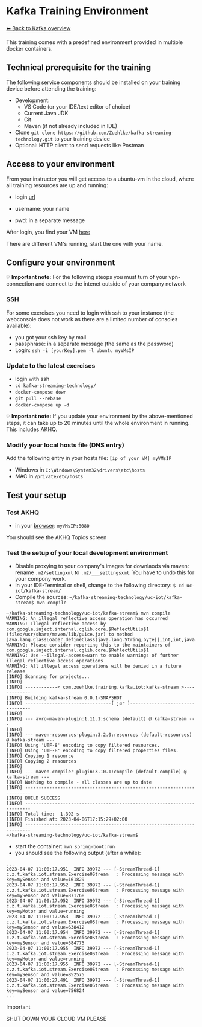 # Kafka Training Environment
[⬅️ Back to Kafka overview](README.md)


This training comes with a predefined environment provided in multiple docker containers. 

## Technical prerequisite for the training

The following service components should be installed on your training device before attending the training:

* Development: 
  * VS Code (or your IDE/text editor of choice) 
  * Current Java JDK
  * Git
  * Maven (if not already included in IDE)
* Clone `git clone https://github.com/Zuehlke/kafka-streaming-technology.git` to your training device
* Optional: HTTP client to send requests like Postman


## Access to your environment

From your instructor you will get access to a ubuntu-vm in the cloud, where all training resources are up and running:

* login [url](https://kafka-training.signin.aws.amazon.com/console)

* username: your name
* pwd: in a separate message

After login, you find your VM [here](https://lightsail.aws.amazon.com/ls/webapp/home/instances)

There are different VM's running, start the one with your name.


## Configure your environment

💡 **Important note:** For the following steops you must turn of your vpn-connection and connect to the intenet outside of your company network


### SSH

For some exercises you need to login with ssh to your instance (the webconsole does not work as there are a limited number of consoles available):
* you got your ssh key by mail
* passphrase: in a separate message (the same as the password)
* Login: `ssh -i [yourKey].pem -l ubuntu myVMsIP`


### Update to the latest exercises
* login with ssh
* `cd kafka-streaming-technology/`
* `docker-compose down`
* `git pull --rebase`
* `docker-compose up -d`

💡 **Important note:** If you update your environment by the above-mentioned steps, it can take up to 20 minutes until the whole environment in running. This includes AKHQ.

### Modify your local hosts file (DNS entry)

Add the following entry in your hosts file:  `[ip of your VM] myVMsIP`
* Windows in `C:\Windows\System32\drivers\etc\hosts`
* MAC in `/private/etc/hosts`


## Test your setup

### Test AKHQ
 * in your [browser](http://myVMsIP:8080): `myVMsIP:8080`

You should see the AKHQ Topics screen


### Test the setup of your local development environment

* Disable proxying to your company's images for downlaods via maven: rename `.m2/settingxml` to `.m2/___settingsxml`. You have to undo this for your compony work.
* In your IDE-Terminal or shell, change to the following directory: `$ cd uc-iot/kafka-stream/`
* Compile the sources: `~/kafka-streaming-technology/uc-iot/kafka-stream$ mvn compile`

```
~/kafka-streaming-technology/uc-iot/kafka-stream$ mvn compile
WARNING: An illegal reflective access operation has occurred
WARNING: Illegal reflective access by com.google.inject.internal.cglib.core.$ReflectUtils$1 (file:/usr/share/maven/lib/guice.jar) to method java.lang.ClassLoader.defineClass(java.lang.String,byte[],int,int,java.security.ProtectionDomain)
WARNING: Please consider reporting this to the maintainers of com.google.inject.internal.cglib.core.$ReflectUtils$1
WARNING: Use --illegal-access=warn to enable warnings of further illegal reflective access operations
WARNING: All illegal access operations will be denied in a future release
[INFO] Scanning for projects...
[INFO] 
[INFO] ------------< com.zuehlke.training.kafka.iot:kafka-stream >-------------
[INFO] Building kafka-stream 0.0.1-SNAPSHOT
[INFO] --------------------------------[ jar ]---------------------------------
[INFO] 
[INFO] --- avro-maven-plugin:1.11.1:schema (default) @ kafka-stream ---
[INFO] 
[INFO] --- maven-resources-plugin:3.2.0:resources (default-resources) @ kafka-stream ---
[INFO] Using 'UTF-8' encoding to copy filtered resources.
[INFO] Using 'UTF-8' encoding to copy filtered properties files.
[INFO] Copying 1 resource
[INFO] Copying 2 resources
[INFO] 
[INFO] --- maven-compiler-plugin:3.10.1:compile (default-compile) @ kafka-stream ---
[INFO] Nothing to compile - all classes are up to date
[INFO] ------------------------------------------------------------------------
[INFO] BUILD SUCCESS
[INFO] ------------------------------------------------------------------------
[INFO] Total time:  1.392 s
[INFO] Finished at: 2023-04-06T17:15:29+02:00
[INFO] ------------------------------------------------------------------------
~/kafka-streaming-technology/uc-iot/kafka-stream$ 
```



* start the container: `mvn spring-boot:run`
* you should see the following output (after a while):

```
...
2023-04-07 11:00:17.951  INFO 39972 --- [-StreamThread-1] c.z.t.kafka.iot.stream.Exercise0Stream   : Processing message with key=mySensor and value=161829
2023-04-07 11:00:17.952  INFO 39972 --- [-StreamThread-1] c.z.t.kafka.iot.stream.Exercise0Stream   : Processing message with key=mySensor and value=871768
2023-04-07 11:00:17.952  INFO 39972 --- [-StreamThread-1] c.z.t.kafka.iot.stream.Exercise0Stream   : Processing message with key=myMotor and value=running
2023-04-07 11:00:17.953  INFO 39972 --- [-StreamThread-1] c.z.t.kafka.iot.stream.Exercise0Stream   : Processing message with key=mySensor and value=638412
2023-04-07 11:00:17.954  INFO 39972 --- [-StreamThread-1] c.z.t.kafka.iot.stream.Exercise0Stream   : Processing message with key=mySensor and value=584775
2023-04-07 11:00:17.955  INFO 39972 --- [-StreamThread-1] c.z.t.kafka.iot.stream.Exercise0Stream   : Processing message with key=myMotor and value=running
2023-04-07 11:00:17.955  INFO 39972 --- [-StreamThread-1] c.z.t.kafka.iot.stream.Exercise0Stream   : Processing message with key=mySensor and value=852575
2023-04-07 11:00:27.491  INFO 39972 --- [-StreamThread-1] c.z.t.kafka.iot.stream.Exercise0Stream   : Processing message with key=mySensor and value=756824
...
```

> [!IMPORTANT]  
> SHUT DOWN YOUR CLOUD VM PLEASE

